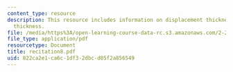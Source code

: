 ```yaml
---
content_type: resource
description: This resource includes information on displacement thickness, and momentum
  thickness.
file: /media/https%3A/open-learning-course-data-rc.s3.amazonaws.com/2-20-marine-hydrodynamics-13-021-spring-2005/822ca2e1ca6c1df32dbcd05f2a856549_recitation8.pdf
file_type: application/pdf
resourcetype: Document
title: recitation8.pdf
uid: 822ca2e1-ca6c-1df3-2dbc-d05f2a856549
---
```

